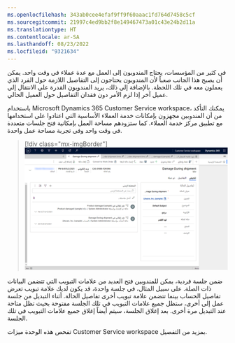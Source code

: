 ```yaml
---
ms.openlocfilehash: 343ab0cee4efaf9ff9f60aaac1fd764d7458c5cf
ms.sourcegitcommit: 21997c4ed9bb2f8e149467473a01c43e24b2d11a
ms.translationtype: HT
ms.contentlocale: ar-SA
ms.lasthandoff: 08/23/2022
ms.locfileid: "9321634"
---
```

في كثير من المؤسسات، يحتاج المندوبون إلى العمل مع عدة عملاء في وقت واحد. يمكن أن يصبح هذا الجانب صعباً لأن المندوبون يحتاجون إلى التفاصيل اللازمة حول الفرد الذي يعملون معه في تلك اللحظة. بالإضافة إلى ذلك، يريد المندوبون القدرة على الانتقال إلى عميل آخر إذا لزم الأمر دون فقدان التفاصيل حول العميل الحالي.

باستخدام Microsoft Dynamics 365 Customer Service workspace، يمكنك التأكد من أن المندوبين مجهزون بإمكانات خدمة العملاء الأساسية التي اعتادوا على استخدامها مع تطبيق مركز خدمة العملاء. كما ستزودهم مساحة العمل بإمكانية فتح جلسات متعددة في وقت واحد وفي تجربة مساحة عمل واحدة.

> [!div class="mx-imgBorder"]
> [![لقطة شاشة لبيئة وضع الحماية لـ Customer Service workspace.](../media/sandbox.png)](../media/sandbox.png#lightbox)

ضمن جلسة فردية، يمكن للمندوبين فتح العديد من علامات التبويب التي تتضمن البيانات ذات الصلة. على سبيل المثال، في جلسة واحدة، قد يكون لديك علامة تبويب تعرض تفاصيل الحساب بينما تتضمن علامة تبويب أخرى تفاصيل الحالة. أثناء التبديل من جلسة عمل إلى أخرى، ستظل جميع علامات التبويب في تلك الجلسة مفتوحة بحيث تظل متاحة عند التبديل مرة أخرى. بعد إغلاق الجلسة، سيتم أيضاً إغلاق جميع علامات التبويب في تلك الجلسة.

تفحص هذه الوحدة ميزات Customer Service workspace بمزيد من التفصيل.
